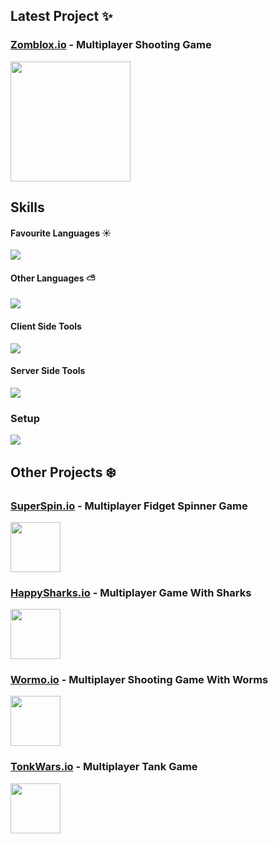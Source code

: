 ## Latest Project ✨
### [Zomblox.io](https://zomblox.io) - Multiplayer Shooting Game
<img src="https://zomblox.io/assets/textures/z_og.jpg" width="192px">

## Skills
#### Favourite Languages ☀️
<img src="https://skillicons.dev/icons?i=ts,js,html,css" />

#### Other Languages ⛅
<img src="https://skillicons.dev/icons?i=cpp,c,cs,java,ruby,rust,python" />

#### Client Side Tools
<img src="https://skillicons.dev/icons?i=react,svelte,threejs,vite" />

#### Server Side Tools
<img src="https://skillicons.dev/icons?i=nodejs,docker,nginx,bash,mongodb" />

### Setup
<img src="https://skillicons.dev/icons?i=linux,vscode" />

## Other Projects ❄️
### [SuperSpin.io](https://superspin.io) - Multiplayer Fidget Spinner Game
<img src="https://img.gamemonetize.com/2pus16go6pbe4yesrz1q2xpt9nfvxlz0/512x384.jpg" width="80px">

### [HappySharks.io](https://happysharks.io) - Multiplayer Game With Sharks
<img src="https://img.gamemonetize.com/wp7qm9bsc6stwwb92sy3rkid0b516vo2/512x384.jpg" width="80px">

### [Wormo.io](https://wormo.io) - Multiplayer Shooting Game With Worms 
<img src="https://img.gamemonetize.com/on57ewcv2740i24fbnohytevjs523pcr/512x384.jpg" width="80px">


### [TonkWars.io](https://tonkwars.io) - Multiplayer Tank Game 
<img src="https://img.gamemonetize.com/s0hre8v0prilayb5c3zmj5iwkytnb12v/512x384.jpg" width="80px">
